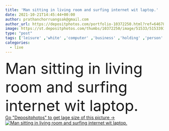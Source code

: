 ```yaml
---
title: 'Man sitting in living room and surfing internet wit laptop.'
date: 2021-10-21T14:45:44+00:00
author: prathanchorruangsak@gmail.com
author_url: https://depositphotos.com/portfolio-10372250.html?ref=64678756
image: https://st.depositphotos.com/thumbs/10372250/image/51533/515339302/api_thumb_450.jpg?forcejpeg=true
type: "post"
tags: ['leisure' ,'white' ,'computer' ,'business' ,'holding' ,'person' ,'sitting' ,'young' ,'people' ,'comfortable' ,'male' ,'man' ,'technology' ,'modern' ,'house' ,'cozy' ,'blank' ,'home' ,'communication' ,'display' ,'portable' ,'screen' ,'wireless' ,'laptop' ,'network' ,'lifestyle' ,'work' ,'internet' ,'surfing' ,'room' ,'looking' ,'indoors' ,'using' ,'online' ,'living' ,'comfort' ,'apartment' ,'casual' ,'handsome' ,'household' ,'gadget' ,'social' ,'sofa' ,'couch' ,'networking' ,'browsing' ,'work from home' ,'Living Room' ,'Domestic Life' ]
categories: 
  - live
---
```

<div aling="center">
            <font size="60"> Man sitting in living room and surfing internet wit laptop.</font>   
</div>
<div>
    <a href='https://st.depositphotos.com/thumbs/10372250/image/51533/515339302/api_thumb_450.jpg?forcejpeg=true?ref=64678756' target=_blank > Go "Depositphotos" to get lage size of this picture ->
        <img href='https://st.depositphotos.com/thumbs/10372250/image/51533/515339302/api_thumb_450.jpg?forcejpeg=true?ref=64678756' src='https://st.depositphotos.com/10372250/51533/i/950/depositphotos_515339302-stock-photo-man-sitting-living-room-surfing.jpg?forcejpeg=true' alt='Man sitting in living room and surfing internet wit laptop.' >
    </a>
</div>
